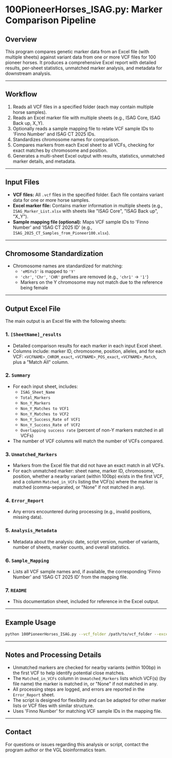 # 100PioneerHorses_ISAG.py: Marker Comparison Pipeline

## Overview

This program compares genetic marker data from an Excel file (with multiple sheets) against variant data from one or more VCF files for 100 pioneer horses. It produces a comprehensive Excel report with detailed results, per-sheet statistics, unmatched marker analysis, and metadata for downstream analysis.

---

## Workflow

1. Reads all VCF files in a specified folder (each may contain multiple horse samples).
2. Reads an Excel marker file with multiple sheets (e.g., ISAG Core, ISAG Back up, X_Y).
3. Optionally reads a sample mapping file to relate VCF sample IDs to 'Finno Number' and ISAG CT 2025 IDs.
4. Standardizes chromosome names for comparison.
5. Compares markers from each Excel sheet to all VCFs, checking for exact matches by chromosome and position.
6. Generates a multi-sheet Excel output with results, statistics, unmatched marker details, and metadata.

---

## Input Files

- **VCF files:** All `.vcf` files in the specified folder. Each file contains variant data for one or more horse samples.
- **Excel marker file:** Contains marker information in multiple sheets (e.g., `ISAG_Marker_List.xlsx` with sheets like "ISAG Core", "ISAG Back up", "X_Y").
- **Sample mapping file (optional):** Maps VCF sample IDs to 'Finno Number' and 'ISAG CT 2025 ID' (e.g., `ISAG_2025_CT_Samples_from_Pioneer100.xlsx`).

---

## Chromosome Standardization

- Chromosome names are standardized for matching:
  - `'eMSYv3'` is mapped to `'Y'`
  - `'chr'`, `'Chr'`, `'CHR'` prefixes are removed (e.g., `'chr1'` → `'1'`)
  - Markers on the Y chromosome may not match due to the reference being female

---

## Output Excel File

The main output is an Excel file with the following sheets:

### 1. `[SheetName]_results`
- Detailed comparison results for each marker in each input Excel sheet.
- Columns include: marker ID, chromosome, position, alleles, and for each VCF: `<VCFNAME>_CHROM_exact`, `<VCFNAME>_POS_exact`, `<VCFNAME>_Match`, plus a "Match All" column.

### 2. `Summary`
- For each input sheet, includes:
  - `ISAG_Sheet_Name`
  - `Total_Markers`
  - `Non_Y_Markers`
  - `Non_Y_Matches to VCF1`
  - `Non_Y_Matches to VCF2`
  - `Non_Y_Success_Rate of VCF1`
  - `Non_Y_Success_Rate of VCF2`
  - `Overlapping success rate` (percent of non-Y markers matched in all VCFs)
- The number of VCF columns will match the number of VCFs compared.

### 3. `Unmatched_Markers`
- Markers from the Excel file that did not have an exact match in all VCFs.
- For each unmatched marker: sheet name, marker ID, chromosome, position, whether a nearby variant (within 100bp) exists in the first VCF, and a column `Matched_in_VCFs` listing the VCF(s) where the marker is matched (comma-separated, or "None" if not matched in any).

### 4. `Error_Report`
- Any errors encountered during processing (e.g., invalid positions, missing data).

### 5. `Analysis_Metadata`
- Metadata about the analysis: date, script version, number of variants, number of sheets, marker counts, and overall statistics.

### 6. `Sample_Mapping`
- Lists all VCF sample names and, if available, the corresponding 'Finno Number' and 'ISAG CT 2025 ID' from the mapping file.

### 7. `README`
- This documentation sheet, included for reference in the Excel output.

---

## Example Usage

```bash
python 100PioneerHorses_ISAG.py --vcf_folder /path/to/vcf_folder --excel_file /path/to/marker_file.xlsx --output_file /path/to/output.xlsx --mapping_file /path/to/mapping_file.xlsx
```

---

## Notes and Processing Details

- Unmatched markers are checked for nearby variants (within 100bp) in the first VCF to help identify potential close matches.
- The `Matched_in_VCFs` column in `Unmatched_Markers` lists which VCF(s) (by file name) the marker is matched in, or "None" if not matched in any.
- All processing steps are logged, and errors are reported in the `Error_Report` sheet.
- The script is designed for flexibility and can be adapted for other marker lists or VCF files with similar structure.
- Uses 'Finno Number' for matching VCF sample IDs in the mapping file.

---

## Contact

For questions or issues regarding this analysis or script, contact the program author or the VGL bioinformatics team.
